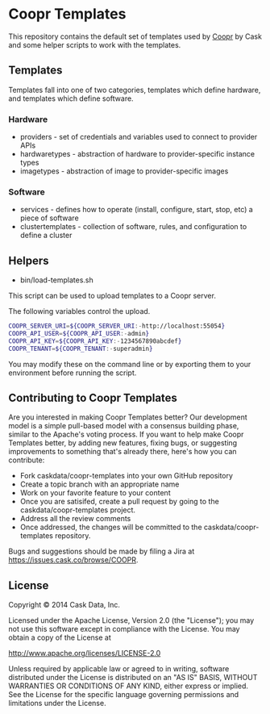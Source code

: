 # Coopr Templates

This repository contains the default set of templates used by [Coopr](http://coopr.io) by Cask and some helper scripts to work with the templates.

## Templates
Templates fall into one of two categories, templates which define hardware, and templates which define software.

### Hardware
- providers - set of credentials and variables used to connect to provider APIs
- hardwaretypes - abstraction of hardware to provider-specific instance types
- imagetypes - abstraction of image to provider-specific images

### Software
- services - defines how to operate (install, configure, start, stop, etc) a piece of software
- clustertemplates - collection of software, rules, and configuration to define a cluster

## Helpers
- bin/load-templates.sh

This script can be used to upload templates to a Coopr server.

The following variables control the upload.

```bash
COOPR_SERVER_URI=${COOPR_SERVER_URI:-http://localhost:55054}
COOPR_API_USER=${COOPR_API_USER:-admin}
COOPR_API_KEY=${COOPR_API_KEY:-1234567890abcdef}
COOPR_TENANT=${COOPR_TENANT:-superadmin}
```

You may modify these on the command line or by exporting them to your environment before running the script.

## Contributing to Coopr Templates

Are you interested in making Coopr Templates better? Our development model is a simple
pull-based model with a consensus building phase, similar to the Apache's voting process.
If you want to help make Coopr Templates better, by adding new features, fixing bugs, or
suggesting improvements to something that's already there, here's how you can contribute:

 * Fork caskdata/coopr-templates into your own GitHub repository
 * Create a topic branch with an appropriate name
 * Work on your favorite feature to your content
 * Once you are satisifed, create a pull request by going to the caskdata/coopr-templates project.
 * Address all the review comments
 * Once addressed, the changes will be committed to the caskdata/coopr-templates repository.

Bugs and suggestions should be made by filing a Jira at https://issues.cask.co/browse/COOPR.

## License

   Copyright © 2014 Cask Data, Inc.

Licensed under the Apache License, Version 2.0 (the "License"); you may not use this
software except in compliance with the License. You may obtain a copy of the License at

http://www.apache.org/licenses/LICENSE-2.0

Unless required by applicable law or agreed to in writing, software distributed under the
License is distributed on an "AS IS" BASIS, WITHOUT WARRANTIES OR CONDITIONS OF ANY KIND,
either express or implied. See the License for the specific language governing permissions
and limitations under the License.
